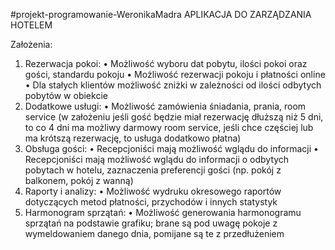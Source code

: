 #projekt-programowanie-WeronikaMadra
APLIKACJA DO ZARZĄDZANIA HOTELEM

Założenia:
1.	Rezerwacja pokoi: 
•	Możliwość wyboru dat pobytu, ilości pokoi oraz gości, standardu pokoju 
•	Możliwość rezerwacji pokoju i płatności online 
•	Dla stałych klientów możliwość zniżki w zależności od ilości odbytych pobytów w obiekcie 
2.	Dodatkowe usługi: 
•	Możliwość zamówienia śniadania, prania, room service (w założeniu jeśli gość będzie miał rezerwację dłuższą niż 5 dni, to co 4 dni ma możliwy darmowy room service, jeśli chce częściej lub ma krótszą rezerwację, to usługa dodatkowo płatna) 
3.	Obsługa gości: 
•	Recepcjoniści mają możliwość wglądu do informacji 
•	Recepcjoniści mają możliwość wglądu do informacji o odbytych pobytach w hotelu, zaznaczenia preferencji gości (np. pokój z balkonem, pokój z wanną) 
4.	Raporty i analizy: 
•	Możliwość wydruku okresowego raportów dotyczących metod płatności, przychodów i innych statystyk 
5.	Harmonogram sprzątań: 
•	Możliwość generowania harmonogramu sprzątań na podstawie grafiku; brane są pod uwagę pokoje z wymeldowaniem danego dnia, pomijane są te z przedłużeniem 
